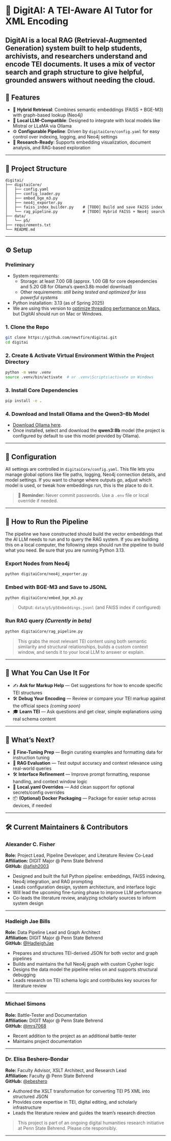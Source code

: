 # 🧠 DigitAI: A TEI-Aware AI Tutor for XML Encoding

DigitAI is a local RAG (Retrieval-Augmented Generation) system built to help students, archivists, and researchers understand and encode TEI documents. It uses a mix of vector search and graph structure to give helpful, grounded answers without needing the cloud.
---

## 🚀 Features

- 🔎 **Hybrid Retrieval**: Combines semantic embeddings (FAISS + BGE-M3) with graph-based lookup (Neo4j)
- 🧠 **Local LLM-Compatible**: Designed to integrate with local models like Mistral or LLaMA via Ollama
- ⚙️ **Configurable Pipeline**: Driven by `digitaiCore/config.yaml` for easy control over indexing, logging, and Neo4j settings
- 🧪 **Research-Ready**: Supports embedding visualization, document analysis, and RAG-based exploration

---

## 📂 Project Structure

```
digitai/
├── digitaiCore/
│   ├── config.yaml
│   ├── config_loader.py
│   ├── embed_bge_m3.py
│   ├── neo4j_exporter.py
│   ├── faiss_index_builder.py    # [TODO] Build and save FAISS index
│   └── rag_pipeline.py           # [TODO] Hybrid FAISS + Neo4j search
├── data/
│   └── p5/
├── requirements.txt
└── README.md
```

---

## ⚙️ Setup

### Preliminary
* System requirements:
  * Storage: at least 7.00 GB (approx. 1.00 GB for core dependencies and 5.20 GB for Ollama’s qwen3.8b model download)
  * Other requirements: _still being tested and optimized for less powerful systems_
* Python installation: 3.13 (as of Spring 2025)
* We are using this version to [optimize threading performance on Macs](https://docs.python.org/3/howto/free-threading-python.html), but DigitAI should run on Mac or Windows.

### 1. Clone the Repo

```bash
git clone https://github.com/newtfire/digitai.git
cd digitai
```

### 2. Create & Activate Virtual Environment Within the Project Directory

```bash
python -m venv .venv
source .venv/bin/activate  # or .venv\Scripts\activate on Windows
```

### 3. Install Core Dependencies

```bash
pip install -e .
```

### 4. Download and Install Ollama and the Qwen3–8b Model

* [Download Ollama here](https://ollama.com/download/mac).
* Once installed, select and download the **qwen3:8b** model (the project is configured by default to use this model provided by Ollama).

---

## 🔧 Configuration

All settings are controlled in `digitaiCore/config.yaml`. This file lets you manage global options like file paths, logging, Neo4j connection details, and model settings. If you want to change where outputs go, adjust which model is used, or tweak how embeddings run, this is the place to do it.

> 🛑 **Reminder:** Never commit passwords. Use a `.env` file or local override if needed.


---

## 🧪 How to Run the Pipeline

The pipeline we have constructed should build the vector embeddings that the AI LLM needs to run and to query the RAG system. 
If you are building this on a local computer, the following steps should run the pipeline to build what you need. Be sure that you 
are running Python 3.13.

### Export Nodes from Neo4j

```bash
python digitaiCore/neo4j_exporter.py
```

### Embed with BGE-M3 and Save to JSONL

```bash
python digitaiCore/embed_bge_m3.py
```

> Output: `data/p5/p5Embeddings.jsonl` (and FAISS index if configured)

### Run RAG query *(Currently in beta)*

```bash
python digitaiCore/rag_pipeline.py
```
>This grabs the most relevant TEI content using both semantic similarity and structural relationships, builds a custom context window, and sends it to your local LLM to answer or explain.

---

## 🧠 What You Can Use It For

- ✍️ **Ask for Markup Help** — Get suggestions for how to encode specific TEI structures  
- 🛠️ **Debug Your Encoding** — Review or compare your TEI markup against the official specs *(coming soon)*  
- 🎓 **Learn TEI** — Ask questions and get clear, simple explanations using real schema content  

---

## 🔮 What’s Next?

- 🎯 **Fine-Tuning Prep** — Begin curating examples and formatting data for instruction tuning  
- 🧪 **RAG Evaluation** — Test output accuracy and context relevance using real-world queries  
- 🛠️ **Interface Refinement** — Improve prompt formatting, response handling, and context window logic  
- 🧱 **Local.yaml Overrides** — Add clean support for optional secrets/config overrides  
- 📦 **(Optional) Docker Packaging** — Package for easier setup across devices, if needed
---

## 🛠 Current Maintainers & Contributors

### Alexander C. Fisher  
**Role:** Project Lead, Pipeline Developer, and Literature Review Co-Lead  
**Affiliation:** DIGIT Major @ Penn State Behrend  
**GitHub:** [@afish2003](https://github.com/afish2003)

- Designed and built the full Python pipeline: embeddings, FAISS indexing, Neo4j integration, and RAG prompting  
- Leads configuration design, system architecture, and interface logic  
- Will lead the upcoming fine-tuning phase to improve LLM performance  
- Co-leads the literature review, analyzing scholarly sources to inform system design  

---

### Hadleigh Jae Bills  
**Role:** Data Pipeline Lead and Graph Architect  
**Affiliation:** DIGIT Major @ Penn State Behrend  
**GitHub:** [@HadleighJae](https://github.com/HadleighJae)

- Prepares and structures TEI-derived JSON for both vector and graph pipelines  
- Builds and maintains the full Neo4j graph with custom Cypher logic  
- Designs the data model the pipeline relies on and supports structural debugging  
- Leads research on TEI schema logic and contributes key sources for literature review  

---

### Michael Simons
**Role:** Battle-Tester and Documentation  
**Affiliation:** DIGIT Major @ Penn State Behrend  
**GitHub:** [@mrs7068](https://github.com/mrs7068)

- Recent addition to the project as an additional battle-tester
- Maintains project documentation

---

### Dr. Elisa Beshero-Bondar  
**Role:** Faculty Advisor, XSLT Architect, and Research Lead  
**Affiliation:** Faculty @ Penn State Behrend  
**GitHub:** [@ebeshero](https://github.com/ebeshero)

- Authored the XSLT transformation for converting TEI P5 XML into structured JSON  
- Provides core expertise in TEI, digital editing, and scholarly infrastructure  
- Leads the literature review and guides the team’s research direction  

> This project is part of an ongoing digital humanities research initiative at Penn State Behrend. Please cite responsibly.
---
